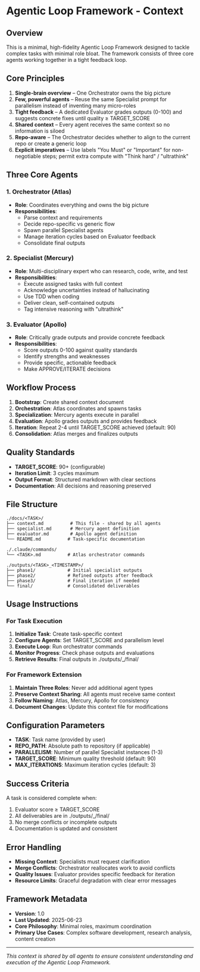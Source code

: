 # Agentic Loop Framework - Context

## Overview

This is a minimal, high-fidelity Agentic Loop Framework designed to tackle complex tasks with minimal role bloat. The framework consists of three core agents working together in a tight feedback loop.

## Core Principles

1. **Single-brain overview** – One Orchestrator owns the big picture
2. **Few, powerful agents** – Reuse the same Specialist prompt for parallelism instead of inventing many micro-roles
3. **Tight feedback** – A dedicated Evaluator grades outputs (0-100) and suggests concrete fixes until quality ≥ TARGET_SCORE
4. **Shared context** – Every agent receives the same context so no information is siloed
5. **Repo-aware** – The Orchestrator decides whether to align to the current repo or create a generic loop
6. **Explicit imperatives** – Use labels "You Must" or "Important" for non-negotiable steps; permit extra compute with "Think hard" / "ultrathink"

## Three Core Agents

### 1. Orchestrator (Atlas)
- **Role**: Coordinates everything and owns the big picture
- **Responsibilities**: 
  - Parse context and requirements
  - Decide repo-specific vs generic flow
  - Spawn parallel Specialist agents
  - Manage iteration cycles based on Evaluator feedback
  - Consolidate final outputs

### 2. Specialist (Mercury)
- **Role**: Multi-disciplinary expert who can research, code, write, and test
- **Responsibilities**:
  - Execute assigned tasks with full context
  - Acknowledge uncertainties instead of hallucinating
  - Use TDD when coding
  - Deliver clean, self-contained outputs
  - Tag intensive reasoning with "ultrathink"

### 3. Evaluator (Apollo)
- **Role**: Critically grade outputs and provide concrete feedback
- **Responsibilities**:
  - Score outputs 0-100 against quality standards
  - Identify strengths and weaknesses
  - Provide specific, actionable feedback
  - Make APPROVE/ITERATE decisions

## Workflow Process

1. **Bootstrap**: Create shared context document
2. **Orchestration**: Atlas coordinates and spawns tasks
3. **Specialization**: Mercury agents execute in parallel
4. **Evaluation**: Apollo grades outputs and provides feedback
5. **Iteration**: Repeat 2-4 until TARGET_SCORE achieved (default: 90)
6. **Consolidation**: Atlas merges and finalizes outputs

## Quality Standards

- **TARGET_SCORE**: 90+ (configurable)
- **Iteration Limit**: 3 cycles maximum
- **Output Format**: Structured markdown with clear sections
- **Documentation**: All decisions and reasoning preserved

## File Structure

```
./docs/<TASK>/
├── context.md          # This file - shared by all agents
├── specialist.md       # Mercury agent definition
├── evaluator.md        # Apollo agent definition
└── README.md          # Task-specific documentation

./.claude/commands/
└── <TASK>.md          # Atlas orchestrator commands

./outputs/<TASK>_<TIMESTAMP>/
├── phase1/            # Initial specialist outputs
├── phase2/            # Refined outputs after feedback
├── phase3/            # Final iteration if needed
└── final/             # Consolidated deliverables
```

## Usage Instructions

### For Task Execution

1. **Initialize Task**: Create task-specific context
2. **Configure Agents**: Set TARGET_SCORE and parallelism level
3. **Execute Loop**: Run orchestrator commands
4. **Monitor Progress**: Check phase outputs and evaluations
5. **Retrieve Results**: Final outputs in ./outputs/<TASK>_<TIMESTAMP>/final/

### For Framework Extension

1. **Maintain Three Roles**: Never add additional agent types
2. **Preserve Context Sharing**: All agents must receive same context
3. **Follow Naming**: Atlas, Mercury, Apollo for consistency
4. **Document Changes**: Update this context file for modifications

## Configuration Parameters

- **TASK**: Task name (provided by user)
- **REPO_PATH**: Absolute path to repository (if applicable)
- **PARALLELISM**: Number of parallel Specialist instances (1-3)
- **TARGET_SCORE**: Minimum quality threshold (default: 90)
- **MAX_ITERATIONS**: Maximum iteration cycles (default: 3)

## Success Criteria

A task is considered complete when:
1. Evaluator score ≥ TARGET_SCORE
2. All deliverables are in ./outputs/<TASK>_<TIMESTAMP>/final/
3. No merge conflicts or incomplete outputs
4. Documentation is updated and consistent

## Error Handling

- **Missing Context**: Specialists must request clarification
- **Merge Conflicts**: Orchestrator reallocates work to avoid conflicts
- **Quality Issues**: Evaluator provides specific feedback for iteration
- **Resource Limits**: Graceful degradation with clear error messages

## Framework Metadata

- **Version**: 1.0
- **Last Updated**: 2025-06-23
- **Core Philosophy**: Minimal roles, maximum coordination
- **Primary Use Cases**: Complex software development, research analysis, content creation

---

*This context is shared by all agents to ensure consistent understanding and execution of the Agentic Loop Framework.*
